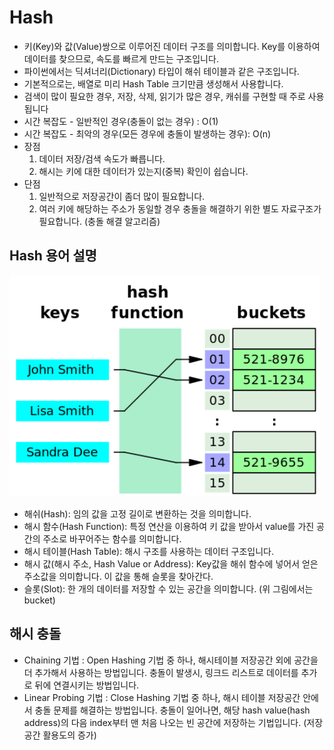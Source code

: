 # Hash
- 키(Key)와 값(Value)쌍으로 이루어진 데이터 구조를 의미합니다. Key를 이용하여 데이터를 찾으므로, 속도를 빠르게 만드는 구조입니다.
- 파이썬에서는 딕셔너리(Dictionary) 타입이 해쉬 테이블과 같은 구조입니다.
- 기본적으로는, 배열로 미리 Hash Table 크기만큼 생성해서 사용합니다. 
- 검색이 많이 필요한 경우, 저장, 삭제, 읽기가 많은 경우, 캐쉬를 구현할 때 주로 사용됩니다
- 시간 복잡도 - 일반적인 경우(충돌이 없는 경우) : O(1)
- 시간 복잡도 - 최악의 경우(모든 경우에 충돌이 발생하는 경우): O(n)
- 장점
  1. 데이터 저장/검색 속도가 빠릅니다.
  2. 해시는 키에 대한 데이터가 있는지(중복) 확인이 쉽습니다.
- 단점
  1. 일반적으로 저장공간이 좀더 많이 필요합니다.
  2. 여러 키에 해당하는 주소가 동일할 경우 충돌을 해결하기 위한 별도 자료구조가 필요합니다. (충돌 해결 알고리즘)   
 
## Hash 용어 설명
![hash_description](/Algorithm/Hash/hash_description.png)
- 해쉬(Hash): 임의 값을 고정 길이로 변환하는 것을 의미합니다.
- 해시 함수(Hash Function): 특정 연산을 이용하여 키 값을 받아서 value를 가진 공간의 주소로 바꾸어주는 함수를 의미합니다.
- 해시 테이블(Hash Table): 해시 구조를 사용하는 데이터 구조입니다.
- 해시 값(해시 주소, Hash Value or Address): Key값을 해쉬 함수에 넣어서 얻은 주소값을 의미합니다. 이 값을 통해 슬롯을 찾아간다.
- 슬롯(Slot): 한 개의 데이터를 저장할 수 있는 공간을 의미합니다. (위 그림에서는 bucket)

## 해시 충돌
- Chaining 기법 : Open Hashing 기법 중 하나, 해시테이블 저장공간 외에 공간을 더 추가해서 사용하는 방법입니다. 충돌이 발생시, 링크드 리스트로 데이터를 추가로 뒤에 연결시키는 방법입니다.
- Linear Probing 기법 : Close Hashing 기법 중 하나, 해시 테이블 저장공간 안에서 충돌 문제를 해결하는 방법입니다. 충돌이 일어나면, 해당 hash value(hash address)의 다음 index부터 맨 처음 나오는 빈 공간에 저장하는 기법입니다. (저장 공간 활용도의 증가)
